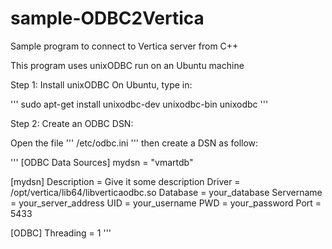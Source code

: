 # sample-ODBC2Vertica
Sample program to connect to Vertica server from C++

This program uses unixODBC run on an Ubuntu machine

Step 1: Install unixODBC
On Ubuntu, type in:

'''
sudo apt-get install unixodbc-dev unixodbc-bin unixodbc
'''

Step 2: Create an ODBC DSN: 

Open the file 
'''
/etc/odbc.ini 
'''
then create a DSN as follow:

'''
[ODBC Data Sources]
mydsn = "vmartdb"

[mydsn]
Description = Give it some description
Driver = /opt/vertica/lib64/libverticaodbc.so
Database = your_database
Servername = your_server_address
UID = your_username
PWD = your_password
Port = 5433

[ODBC]
Threading = 1 
'''